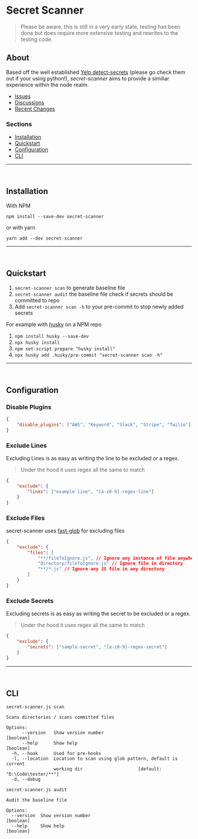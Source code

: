 # Secret Scanner

> Please be aware, this is still in a very early state, testing has been done but does require more extensive testing and rewrites to the testing code.

## About

Based off the well established [Yelp detect-secrets](https://github.com/Yelp/detect-secrets) (please go check them out if your using python!), _secret-scanner_ aims to provide a similiar experience within the node realm.

-   [Issues](https://github.com/JoshHiles/secret-scanner/issues)
-   [Discussions](https://github.com/JoshHiles/secret-scanner/discussions)
-   [Recent Changes](CHANGELOG.md)
<!-- -   [Contributing]() -->

### Sections

-   [Installation](#installation)
-   [Quickstart](#quickstart)
-   [Configuration](#configuration)
-   [CLI](#cli)

---

<br/>

## Installation

With NPM

`npm install --save-dev secret-scanner`

or with yarn

`yarn add --dev secret-scanner`

---

<br/>

## Quickstart

1. `secret-scanner scan` to generate baseline file
2. `secret-scanner audit` the baseline file check if secrets should be committed to repo
3. Add `secret-scanner scan -h` to your pre-commit to stop newly added secrets

For example with [husky](https://typicode.github.io/husky/#/) on a NPM repo

1. `npm install husky --save-dev`
2. `npx husky install`
3. `npm set-script prepare "husky install"`
4. `npx husky add .husky/pre-commit "secret-scanner scan -h"`

---

<br/>

## Configuration

### Disable Plugins

```json
{
    "disable_plugins": ["AWS", "Keyword", "Slack", "Stripe", "Twilio"]
}
```

### Exclude Lines

Excluding Lines is as easy as writing the line to be excluded or a regex.

> Under the hood it uses regex all the same to match

```json
{
    "exclude": {
        "lines": ["example line", "[a-z0-9]-regex-line"]
    }
}
```

### Exclude Files

secret-scanner uses [fast-glob](https://github.com/mrmlnc/fast-glob) for excluding files

```json
{
    "exclude": {
        "files": [
            "**/fileToIgnore.js", // Ignore any instance of file anywhere
            "directory/fileToIgnore.js" // Ignore file in directory
            "**/*.js" // Ignore any JS file in any directory
        ]
    }
}
```

### Exclude Secrets

Excluding secrets is as easy as writing the secret to be excluded or a regex.

> Under the hood it uses regex all the same to match

```json
{
    "exclude": {
        "secrets": ["sample-secret", "[a-z0-9]-regex-secret"]
    }
}
```

---

<br/>

## CLI

```
secret-scanner.js scan

Scans directories / scans committed files

Options:
      --version   Show version number                                  [boolean]
      --help      Show help                                            [boolean]
  -h, --hook      Used for pre-hooks
  -l, --location  Location to scan using glob pattern, default is current
                  working dir                     [default: "D:\Code\tester/**"]
  -d, --debug
```

```
secret-scanner.js audit

Audit the baseline file

Options:
  --version  Show version number                                       [boolean]
  --help     Show help                                                 [boolean]
```
